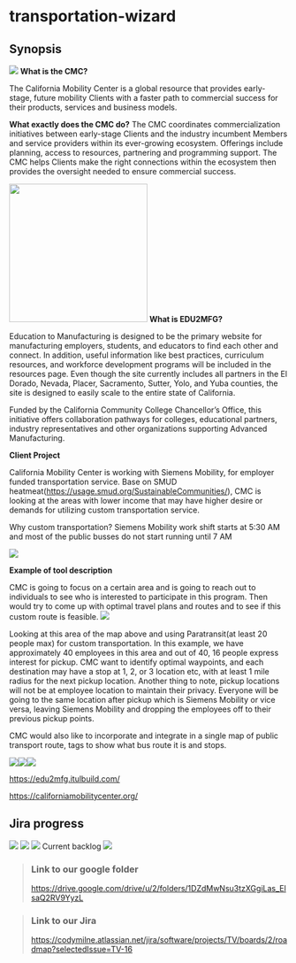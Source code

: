 # transportation-wizard
## Synopsis
<img src="https://i.imgur.com/vnB7zl9.png" />
<b>What is the CMC?</b>

The California Mobility Center is a global resource that provides early-stage, future mobility Clients with a faster path to commercial success for their products, services and business models.

<b>What exactly does the CMC do?</b>
The CMC coordinates commercialization initiatives between early-stage Clients and the industry incumbent Members and service providers within its ever-growing ecosystem. Offerings include planning, access to resources, partnering and programming support. The CMC helps Clients make the right connections within the ecosystem then provides the oversight needed to ensure commercial success.

<img src="https://i.imgur.com/mpdO0eb.png"  width="250" />
<b>What is EDU2MFG?</b>

Education to Manufacturing is designed to be the primary website for manufacturing employers, students, and educators to find each other and connect. In addition, useful information like best practices, curriculum resources, and workforce development programs will be included in the resources page. Even though the site currently includes all partners in the El Dorado, Nevada, Placer, Sacramento, Sutter, Yolo, and Yuba counties, the site is designed to easily scale to the entire state of California.

Funded by the California Community College Chancellor’s Office, this initiative offers collaboration pathways for colleges, educational partners, industry representatives and other organizations supporting Advanced Manufacturing.


<b>Client Project</b>

California Mobility Center is working with Siemens Mobility, for employer funded transportation service. Base on SMUD heatmeat(https://usage.smud.org/SustainableCommunities/), CMC is looking at the areas with lower income that may have higher desire or demands for utilizing custom transportation service.

Why custom transportation? Siemens Mobility work shift starts at 5:30 AM and most of the public busses do not start running until 7 AM

<img src="https://i.imgur.com/8m7fN0B.png" />

<b><p>Example of tool description</b></p>
CMC is going to focus on a certain area and is going to reach out to individuals to see who is interested to participate in this program. Then would try to come up with optimal travel plans and routes and to see if this custom route is feasible.
<img src="https://i.imgur.com/5CYLyGj.png" />

Looking at this area of the map above and using Paratransit(at least 20 people max) for custom transportation. In this example, we have approximately 40 employees in this area and out of 40, 16 people express interest for pickup. CMC want to identify optimal waypoints, and each destination may have a stop at 1, 2, or 3 location etc, with at least 1 mile radius for the next pickup location. Another thing to note, pickup locations will not be at employee location to maintain their privacy. Everyone will be going to the same location after pickup which is Siemens Mobility or vice versa, leaving Siemens Mobility and dropping the employees off to their previous pickup points.

CMC would also like to incorporate and integrate in a single map of public transport route, tags to show what bus route it is and stops.


<img src="https://i.imgur.com/y7DZQm2.png"/><img src="https://i.imgur.com/tO4LFtW.png"/><img src="https://i.imgur.com/S5OgepR.png"/>


https://edu2mfg.itulbuild.com/

https://californiamobilitycenter.org/

## Jira progress

<img src="https://i.imgur.com/Tc8BJOY.png"/>
<img src="https://i.imgur.com/VxzMMV2.png"/>
<img src="https://i.imgur.com/7gFp3d1.png"/>
Current backlog
<img src="https://i.imgur.com/34fYAai.png"/>


>### Link to our google folder
>https://drive.google.com/drive/u/2/folders/1DZdMwNsu3tzXGgiLas_ElsaQ2RV9YyzL

>### Link to our Jira
>https://codymilne.atlassian.net/jira/software/projects/TV/boards/2/roadmap?selectedIssue=TV-16


